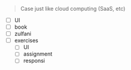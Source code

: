 > Case just like cloud computing (SaaS, etc)


- [ ] UI
- [ ] book
- [ ] zulfani
- [ ] exercises
	- [ ] UI
	- [ ] assignment
	- [ ] responsi